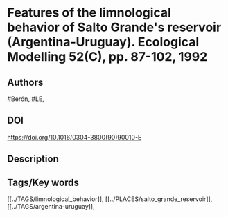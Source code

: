 # Features of the limnological behavior of Salto Grande's reservoir (Argentina-Uruguay). Ecological Modelling 52(C), pp. 87-102, 1992
## Authors
#Berón, #LE, 
## DOI
 https://doi.org/10.1016/0304-3800(90)90010-E
## Description

## Tags/Key words
[[../TAGS/limnological_behavior]], [[../PLACES/salto_grande_reservoir]], [[../TAGS/argentina-uruguay]], 